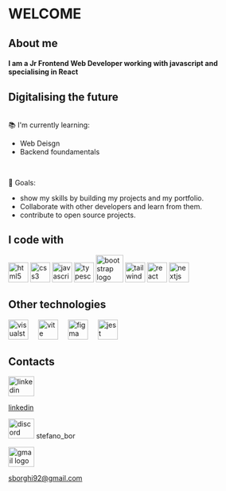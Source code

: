 

<h1 align="left">WELCOME</h1>





<h2 align="left">About me</h2>

#### <p align="left">I am  a Jr Frontend Web Developer working with javascript and specialising in React</p>


<h2 align="left">Digitalising the future</h2>
<br>📚 I'm currently learning:

- Web Deisgn
- Backend foundamentals
<br>

🎯 Goals:
- show my skills by building my projects and my portfolio.
- Collaborate with other developers and learn from them.
- contribute to open source projects.</p>



<h2 align="left">I code with</h2>



<div align="left">

<img src="https://cdn.jsdelivr.net/gh/devicons/devicon/icons/html5/html5-original.svg" height="40" alt="html5 logo"  />

<img src="https://cdn.jsdelivr.net/gh/devicons/devicon/icons/css3/css3-original.svg" height="40" alt="css3 logo"  />

<img src="https://cdn.jsdelivr.net/gh/devicons/devicon/icons/javascript/javascript-original.svg" height="40" alt="javascript logo"  />

<img src="https://cdn-icons-png.flaticon.com/512/5968/5968381.png" height="40" alt="typescript logo"  />

<img src="https://getbootstrap.com/docs/5.3/assets/brand/bootstrap-logo-shadow.png" alt="bootstrap logo" width="55"/>

<img src="https://www.svgrepo.com/show/374118/tailwind.svg" height="40" alt="tailwind logo"  />

<img src="https://encrypted-tbn0.gstatic.com/images?q=tbn:ANd9GcSLPLQGezkpT1ntM2T0k3TR0yY75wevMpjLKA&s" height="40" alt="react logo"  />




<img src="https://cdn.prod.website-files.com/63b5b58a7daa19e69c1941ba/65f9d50141d226a2798e6511_nextjs.png" height="40" height="40" alt="nextjs logo"  />




</div>

<h2 align="left">Other technologies</h2>


<div align="left">

<img src="https://cdn.jsdelivr.net/gh/devicons/devicon/icons/visualstudio/visualstudio-plain.svg" height="40" alt="visualstudio logo"  />

<img width="12" />

<img src="https://skillicons.dev/icons?i=vite" height="40" alt="vite logo"  />

<img width="12"/>

<img src="https://cdn.jsdelivr.net/gh/devicons/devicon/icons/figma/figma-original.svg" height="40" alt="figma logo"  />

<img width="12" />

<img src="https://encrypted-tbn0.gstatic.com/images?q=tbn:ANd9GcRJSJmlNYGBG0wZYVdNpEFAPzVSnGM3LdOIBw&s" height="40" alt="jest logo"  />

<img width="12" />

</div>

### <h2 align="left">Contacts</h2>



<div align="left">


<a>
<img src="https://raw.githubusercontent.com/maurodesouza/profile-readme-generator/master/src/assets/icons/social/linkedin/default.svg" width="52" height="40"alt="linkedin logo" />

[linkedin](https://www.linkedin.com/in/stefano-borghi-dev/)


<img src="https://raw.githubusercontent.com/maurodesouza/profile-readme-generator/master/src/assets/icons/social/discord/default.svg" width="52" height="40" alt="discord logo"  /> stefano_bor



<img src="https://raw.githubusercontent.com/maurodesouza/profile-readme-generator/master/src/assets/icons/social/gmail/default.svg" width="52" height="40" alt="gmail logo"  />

<sborghi92@gmail.com>

</div>

<!---
borghiste/borghiste is a ✨ special ✨ repository because its `README.md` (this file) appears on your GitHub profile.
You can click the Preview link to take a look at your changes.
--->
